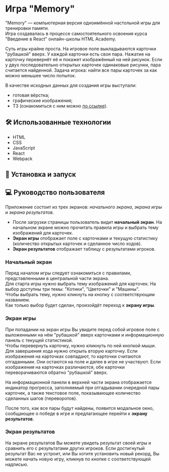 # Игра "Memory"

"Memory" — компьютерная версия одноимённой настольной игры для тренировки памяти.  
Игра создавалась в процессе самостоятельного освоения курса "Введение в React" онлайн-школы HTML Academy.

Суть игры крайне проста. На игровое поле выкладываются карточки "рубашкой" вверх. 
У каждой карточки есть своя пара. Нажатие на карточку перевернёт её и покажет изображённый на ней рисунок. 
Если у двух последовательно открытых карточек одинаковые рисунки, пара считается найденной.
Задача игрока: найти все пары карточек за как можно меньшее число попыток.

В качестве исходных данных для создания игры выступали:
  - готовая вёрстка;
  - графические изображения;
  - ТЗ (ознакомиться с ним можно [по ссылке](#)).

## :hammer_and_wrench: Использованные технологии

  - HTML
  - CSS
  - JavaScript
  - React
  - Webpack

## :wrench: Установка и запуск

## :computer: Руководство пользователя

Приложение состоит из трех экранов: *начального экрана*, *экрана игры* и *экрана результатов*.

 - После загрузки страницы пользователь видит **начальный экран**. На начальном экране можно прочитать правила игры и выбрать тему изображений для карточек.
 - **Экран игры** отображает поле с карточками и текущую статистику (количество открытых карточек и сделанное число ходов).  
 - **Экран результатов** отображает таблицу с результатами игроков.  
### Начальный экран

Перед началом игры следует ознакомиться с правилами, представленными в центральной части экрана.  
Для старта игры нужно выбрать тему изображений для карточек. На выбор доступны три темы: "Котики", "Цветочки" и "Машины".  
Чтобы выбрать тему, нужно кликнуть на кнопку с соответствующим названием.    
Как только выбор будет сделан, произойдёт переход к **экрану игры**.

### Экран игры

При попадании на экран игры Вы увидите перед собой игровое поле с выложенными на нём "рубашкой" вверх карточками и информационную панель с текущей статистикой.  
Чтобы перевернуть карточку, нужно кликнуть по ней кнопкой мыши. Для завершения хода нужно открыть вторую карточку. Если изображения на карточках совпадают, то
карточки считаются отгаданными. Они остаются на поле и далее в игре не участвуют. Если изображения на карточках различаются, обе карточки переворачиваются обратно "рубашкой" вверх.    

На информационной панели в верхней части экрана отображается индикатор прогресса, заполняемый при отгадывании очередной пары карточек, а также текстовое поле, 
показывающее количество сделанных шагов (переворотов).

После того, как все пары будут найдены, появится модальное окно, сообщающее о победе в игре и предлагающее перейти к **экрану результатов**.

### Экран результатов

На экране результатов Вы можете увидеть результат своей игры и сравнить его с результатами других игроков.
Если достигнутый результат Вас не устроит, или Вы хотите установить новый рекорд, Вы можете начать новую игру, кликнув по кнопке с соответствующей надписью.  
